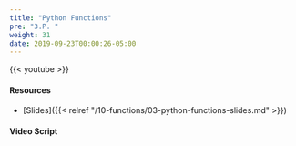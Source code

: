 ```yaml
---
title: "Python Functions"
pre: "3.P. "
weight: 31
date: 2019-09-23T00:00:26-05:00
---
```


{{< youtube  >}}

#### Resources

* [Slides]({{< relref "/10-functions/03-python-functions-slides.md" >}})

#### Video Script

